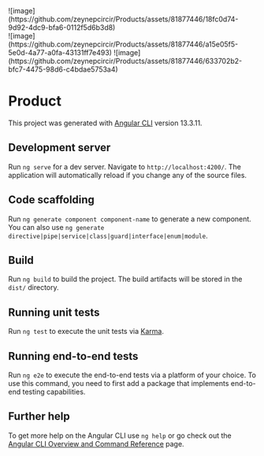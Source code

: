 <div width="220">![image](https://github.com/zeynepcircir/Products/assets/81877446/18fc0d74-9d92-4dc9-bfa6-0112f5d6b3d8)</div>
![image](https://github.com/zeynepcircir/Products/assets/81877446/a15e05f5-5e0d-4a77-a0fa-43131ff7e493)
![image](https://github.com/zeynepcircir/Products/assets/81877446/633702b2-bfc7-4475-98d6-c4bdae5753a4)

# Product

This project was generated with [Angular CLI](https://github.com/angular/angular-cli) version 13.3.11.

## Development server

Run `ng serve` for a dev server. Navigate to `http://localhost:4200/`. The application will automatically reload if you change any of the source files.

## Code scaffolding

Run `ng generate component component-name` to generate a new component. You can also use `ng generate directive|pipe|service|class|guard|interface|enum|module`.

## Build

Run `ng build` to build the project. The build artifacts will be stored in the `dist/` directory.

## Running unit tests

Run `ng test` to execute the unit tests via [Karma](https://karma-runner.github.io).

## Running end-to-end tests

Run `ng e2e` to execute the end-to-end tests via a platform of your choice. To use this command, you need to first add a package that implements end-to-end testing capabilities.

## Further help

To get more help on the Angular CLI use `ng help` or go check out the [Angular CLI Overview and Command Reference](https://angular.io/cli) page.
